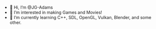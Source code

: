 - 👋 Hi, I’m @JG-Adams
- 👀 I’m interested in making Games and Movies!
- 🌱 I’m currently learning C++, SDL, OpenGL, Vulkan, Blender, and some other.
<!--- 💞️ I’m looking to collaborate on ...
- 📫 How to reach me ...
--->

<!---
JG-Adams/JG-Adams is a ✨ special ✨ repository because its `README.md` (this file) appears on your GitHub profile.
You can click the Preview link to take a look at your changes.
--->
